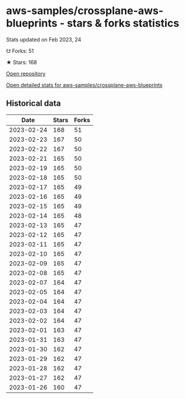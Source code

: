 # aws-samples/crossplane-aws-blueprints - stars & forks statistics

Stats updated on Feb 2023, 24

☋ Forks: 51

★ Stars: 168

[Open repository](https://github.com/aws-samples/crossplane-aws-blueprints)

[Open detailed stats for aws-samples/crossplane-aws-blueprints](https://reviewgithub.com/rep/aws-samples/crossplane-aws-blueprints)

## Historical data
| Date | Stars | Forks |
|------|-------|-------|
| 2023-02-24 | 168 | 51 | 
| 2023-02-23 | 167 | 50 | 
| 2023-02-22 | 167 | 50 | 
| 2023-02-21 | 165 | 50 | 
| 2023-02-19 | 165 | 50 | 
| 2023-02-18 | 165 | 50 | 
| 2023-02-17 | 165 | 49 | 
| 2023-02-16 | 165 | 49 | 
| 2023-02-15 | 165 | 49 | 
| 2023-02-14 | 165 | 48 | 
| 2023-02-13 | 165 | 47 | 
| 2023-02-12 | 165 | 47 | 
| 2023-02-11 | 165 | 47 | 
| 2023-02-10 | 165 | 47 | 
| 2023-02-09 | 165 | 47 | 
| 2023-02-08 | 165 | 47 | 
| 2023-02-07 | 164 | 47 | 
| 2023-02-05 | 164 | 47 | 
| 2023-02-04 | 164 | 47 | 
| 2023-02-03 | 164 | 47 | 
| 2023-02-02 | 164 | 47 | 
| 2023-02-01 | 163 | 47 | 
| 2023-01-31 | 163 | 47 | 
| 2023-01-30 | 162 | 47 | 
| 2023-01-29 | 162 | 47 | 
| 2023-01-28 | 162 | 47 | 
| 2023-01-27 | 162 | 47 | 
| 2023-01-26 | 160 | 47 | 

